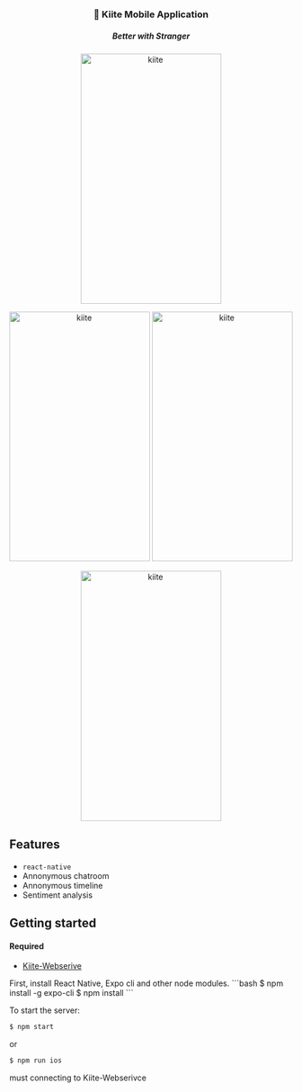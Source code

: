 <h3 align="center">
  💬 Kiite Mobile Application
</h3>
<h5 align="center">
  Better with Stranger
</h5>
<p align="center" >
   <img alt="kiite" src="https://i.ibb.co/7zh0t6y/i-Phone-8-2.png" width="250" height="444.666666667" />
</p>
<p align="center" >
   <img alt="kiite" src="https://i.ibb.co/z5Rh5Vg/i-Phone-8-9.png" width="250" height="444.666666667" />
   <img alt="kiite" src="https://i.ibb.co/2NCY3XD/i-Phone-8-7.png" width="250" height="444.666666667" />
</p>
<p align="center" >
   <img alt="kiite" src="https://i.ibb.co/Rc03Y8n/i-Phone-8-9.png" width="250" height="444.666666667" />
</p>

## Features
- `react-native`
- Annonymous chatroom
- Annonymous timeline
- Sentiment analysis

## Getting started
#### Required
- <a href="https://github.com/Planxnx/kiite-webservice">
  Kiite-Webserive
</a>
First, install React Native, Expo cli and other node modules.
```bash
$ npm install -g expo-cli
$ npm install
```

To start the server:
```bash
$ npm start
```
or
```bash
$ npm run ios
```
must connecting to Kiite-Webserivce

